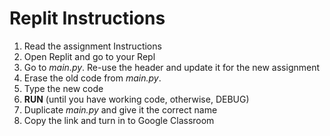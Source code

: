 # Replit Instructions

1. Read the assignment Instructions
2. Open Replit and go to your Repl
3. Go to *main.py*. Re-use the header and update it for the new assignment
4. Erase the old code from *main.py*.
5. Type the new code
6. **RUN** (until you have working code, otherwise, DEBUG)
7. Duplicate *main.py* and give it the correct name
8. Copy the link and turn in to Google Classroom
